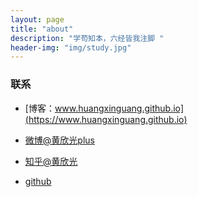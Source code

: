 ```yaml
---
layout: page
title: "about"
description: "学苟知本，六经皆我注脚 "
header-img: "img/study.jpg"
---
```



### 联系

- [博客：www.huangxinguang.github.io](https://www.huangxinguang.github.io)

- [微博@黄欣光plus](http://www.weibo.com/207775270)

- [知乎@黄欣光](http://www.zhihu.com/people/huang-xin-guang-64)

- [github](https://www.github.com/huangxinguang)








